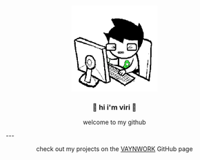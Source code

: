 <p align="center"><img src="https://github.com/v1r1/imgs-with-transparent-backgrounds/blob/master/games/gifs/john_typing.gif?raw=true" width="200" height="200"></p>
<h3 align="center">💚 hi i'm viri 💚</h3>
<p align="center">welcome to my github</p>
---
<p align="center">check out my projects on the <a href="https://github.com/vaynwork">VAYNWORK</a> GitHub page</p>


<!--
**v1r1/v1r1** is a ✨ _special_ ✨ repository because its `README.md` (this file) appears on your GitHub profile.

Here are some ideas to get you started:

- 🔭 I’m currently working on ...
- 🌱 I’m currently learning ...
- 👯 I’m looking to collaborate on ...
- 🤔 I’m looking for help with ...
- 💬 Ask me about ...
- 📫 How to reach me: ...
- 😄 Pronouns: ...
- ⚡ Fun fact: ...
-->
